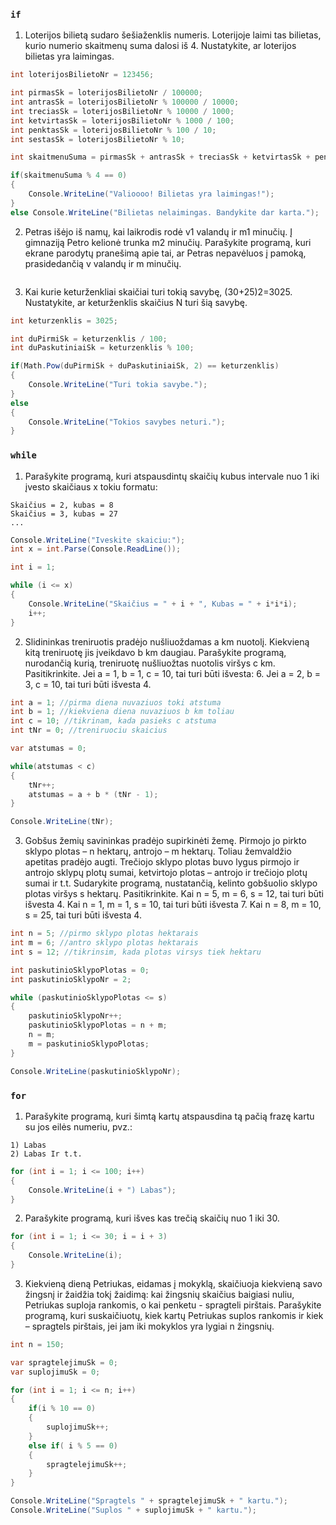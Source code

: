 ### ```if```

1. Loterijos bilietą sudaro šešiaženklis numeris. Loterijoje laimi tas bilietas, kurio numerio skaitmenų suma dalosi iš 4. Nustatykite, ar loterijos bilietas yra laimingas.

```c#
int loterijosBilietoNr = 123456;

int pirmasSk = loterijosBilietoNr / 100000;
int antrasSk = loterijosBilietoNr % 100000 / 10000;
int treciasSk = loterijosBilietoNr % 10000 / 1000;
int ketvirtasSk = loterijosBilietoNr % 1000 / 100;
int penktasSk = loterijosBilietoNr % 100 / 10;
int sestasSk = loterijosBilietoNr % 10;

int skaitmenuSuma = pirmasSk + antrasSk + treciasSk + ketvirtasSk + penktasSk + sestasSk;

if(skaitmenuSuma % 4 == 0)
{
    Console.WriteLine("Valioooo! Bilietas yra laimingas!");
}
else Console.WriteLine("Bilietas nelaimingas. Bandykite dar karta.");
```

2. Petras išėjo iš namų, kai laikrodis rodė v1 valandų ir m1 minučių. Į gimnaziją Petro kelionė trunka m2 minučių. Parašykite programą, kuri ekrane parodytų pranešimą apie tai, ar Petras nepavėluos į pamoką, prasidedančią v valandų ir m minučių.

```c#

```

3. Kai kurie keturženkliai skaičiai turi tokią savybę, (30+25)2=3025. Nustatykite, ar keturženklis skaičius N turi šią savybę.

```c#
int keturzenklis = 3025;

int duPirmiSk = keturzenklis / 100;
int duPaskutiniaiSk = keturzenklis % 100;

if(Math.Pow(duPirmiSk + duPaskutiniaiSk, 2) == keturzenklis)
{
    Console.WriteLine("Turi tokia savybe.");
}
else
{
    Console.WriteLine("Tokios savybes neturi.");
}
```

### ```while```

1. Parašykite programą, kuri atspausdintų skaičių kubus intervale nuo 1 iki įvesto skaičiaus x tokiu formatu:
```Skaičius = 1, kubas = 1
Skaičius = 2, kubas = 8
Skaičius = 3, kubas = 27
...
```

```c#
Console.WriteLine("Iveskite skaiciu:");
int x = int.Parse(Console.ReadLine());

int i = 1;

while (i <= x)
{
    Console.WriteLine("Skaičius = " + i + ", Kubas = " + i*i*i);
    i++;
}
```

2. Slidininkas treniruotis pradėjo nušliuoždamas a km nuotolį. Kiekvieną kitą treniruotę jis įveikdavo b km daugiau. Parašykite programą, nurodančią kurią, treniruotę nušliuožtas nuotolis viršys c km. Pasitikrinkite. Jei a = 1, b = 1, c = 10, tai turi būti išvesta: 6. Jei a = 2, b = 3, c = 10, tai turi būti išvesta 4.

```c#
int a = 1; //pirma diena nuvaziuos toki atstuma
int b = 1; //kiekviena diena nuvaziuos b km toliau
int c = 10; //tikrinam, kada pasieks c atstuma
int tNr = 0; //treniruociu skaicius

var atstumas = 0;

while(atstumas < c)
{
    tNr++;
    atstumas = a + b * (tNr - 1);
}

Console.WriteLine(tNr);
```

3. Gobšus žemių savininkas pradėjo supirkinėti žemę. Pirmojo jo pirkto sklypo plotas – n hektarų, antrojo – m hektarų. Toliau žemvaldžio apetitas pradėjo augti. Trečiojo sklypo plotas buvo lygus pirmojo ir antrojo sklypų plotų sumai, ketvirtojo plotas – antrojo ir trečiojo plotų sumai ir t.t. Sudarykite programą, nustatančią, kelinto gobšuolio sklypo plotas viršys s hektarų. 
Pasitikrinkite. Kai n = 5, m = 6, s = 12, tai turi būti išvesta 4. Kai n = 1, m = 1, s = 10, tai turi būti išvesta 7. Kai n = 8, m = 10, s = 25, tai turi būti išvesta 4.

```c#
int n = 5; //pirmo sklypo plotas hektarais
int m = 6; //antro sklypo plotas hektarais
int s = 12; //tikrinsim, kada plotas virsys tiek hektaru

int paskutinioSklypoPlotas = 0;
int paskutinioSklypoNr = 2;

while (paskutinioSklypoPlotas <= s)
{
    paskutinioSklypoNr++;
    paskutinioSklypoPlotas = n + m;
    n = m;
    m = paskutinioSklypoPlotas;
}

Console.WriteLine(paskutinioSklypoNr);
```

### ```for```

1. Parašykite programą, kuri šimtą kartų atspausdina tą pačią frazę kartu su jos eilės numeriu, pvz.:
```Labas
1) Labas
2) Labas Ir t.t.
```

```c#
for (int i = 1; i <= 100; i++)
{
    Console.WriteLine(i + ") Labas");
}
```

2. Parašykite programą, kuri išves kas trečią skaičių nuo 1 iki 30.

```c#
for (int i = 1; i <= 30; i = i + 3)
{
    Console.WriteLine(i);
}
```

3. Kiekvieną dieną Petriukas, eidamas į mokyklą, skaičiuoja kiekvieną savo žingsnį ir žaidžia tokį žaidimą: kai žingsnių skaičius baigiasi nuliu, Petriukas suploja rankomis, o kai penketu - spragteli pirštais. Parašykite programą, kuri suskaičiuotų, kiek kartų Petriukas suplos rankomis ir kiek – spragtels pirštais, jei jam iki mokyklos yra lygiai n žingsnių.

```c#
int n = 150;

var spragtelejimuSk = 0;
var suplojimuSk = 0;

for (int i = 1; i <= n; i++)
{
    if(i % 10 == 0)
    {
        suplojimuSk++;
    }
    else if( i % 5 == 0)
    {
        spragtelejimuSk++;
    }
}

Console.WriteLine("Spragtels " + spragtelejimuSk + " kartu.");
Console.WriteLine("Suplos " + suplojimuSk + " kartu.");
```
